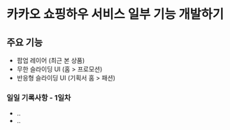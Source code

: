# 카카오 쇼핑하우 서비스 일부 기능 개발하기

## 주요 기능
* 팝업 레이어 (최근 본 상품)
* 무한 슬라이딩 UI (홈 > 프로모션)
* 반응형 슬라이딩 UI (기획서 홈 > 패션)

### 일일 기록사항 - 1일차
* ..
* ..
